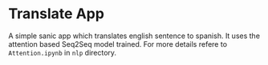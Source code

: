 # Translate App

A simple sanic app which translates english sentence to spanish. It uses the attention based Seq2Seq model trained. For more details refere to `Attention.ipynb` in `nlp` directory.
